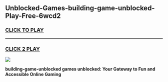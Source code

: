 
## Unblocked-Games-building-game-unblocked-Play-Free-6wcd2
<h3>
<a href="https://premium76.site?title=building-game-unblocked&ref=22A">CLICK TO PLAY</a></h3>
<hr>

<h3>
<a href="https://premium76.site?title=building-game-unblocked&ref=22A">CLICK 2 PLAY</a>
  
</h3>

<a href="https://premium76.site?title=building-game-unblocked&ref=22A"><img src="https://clearcache.store/games.png"></a>


**building-game-unblocked games unblocked: Your Gateway to Fun and Accessible Online Gaming**
